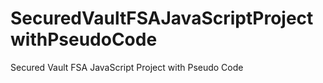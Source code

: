 # SecuredVaultFSAJavaScriptProjectwithPseudoCode
Secured Vault FSA JavaScript Project with Pseudo Code
